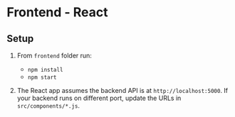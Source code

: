 # Frontend - React

## Setup
1. From `frontend` folder run:
   - `npm install`
   - `npm start`

2. The React app assumes the backend API is at `http://localhost:5000`. If your backend runs on different port, update the URLs in `src/components/*.js`.
